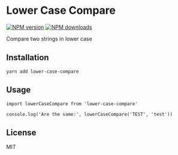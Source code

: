 # Lower Case Compare

[![NPM version][npm-image]][npm-url]
[![NPM downloads][downloads-image]][downloads-url]

Compare two strings in lower case

## Installation

```
yarn add lower-case-compare
```

## Usage

```
import lowerCaseCompare from 'lower-case-compare'

console.log('Are the same:', lowerCaseCompare('TEST', 'test'))
```

## License

MIT

[npm-image]: https://img.shields.io/npm/v/lower-case-compare.svg?style=flat
[npm-url]: https://npmjs.org/package/lower-case-compare
[downloads-image]: https://img.shields.io/npm/dm/lower-case-compare.svg?style=flat
[downloads-url]: https://npmjs.org/package/lower-case-compare

